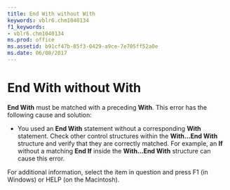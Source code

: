 ```yaml
---
title: End With without With
keywords: vblr6.chm1040134
f1_keywords:
- vblr6.chm1040134
ms.prod: office
ms.assetid: b91cf47b-85f3-0429-a9ce-7e705ff52a0e
ms.date: 06/08/2017
---
```



# End With without With

 **End With** must be matched with a preceding **With**. This error has the following cause and solution:



- You used an **End With** statement without a corresponding **With** statement. Check other control structures within the **With...End With** structure and verify that they are correctly matched. For example, an **If** without a matching **End If** inside the **With...End With** structure can cause this error.
    

For additional information, select the item in question and press F1 (in Windows) or HELP (on the Macintosh).

